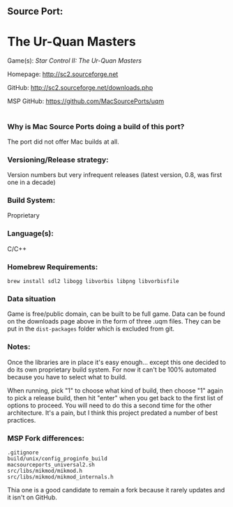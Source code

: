 ## Source Port:
# The Ur-Quan Masters

Game(s): *Star Control II: The Ur-Quan Masters*

Homepage: http://sc2.sourceforge.net

GitHub: http://sc2.sourceforge.net/downloads.php

MSP GitHub: https://github.com/MacSourcePorts/uqm

#
### Why is Mac Source Ports doing a build of this port?
The port did not offer Mac builds at all.

### Versioning/Release strategy:
Version numbers but very infrequent releases (latest version, 0.8, was first one in a decade)

### Build System: 
Proprietary

### Language(s):
C/C++

### Homebrew Requirements:

```
brew install sdl2 libogg libvorbis libpng libvorbisfile
```
### Data situation
Game is free/public domain, can be built to be full game. Data can be found on the downloads page above in the form of three .uqm files. They can be put in the `dist-packages` folder which is excluded from git. 

### Notes:
Once the libraries are in place it's easy enough... except this one decided to do its own proprietary build system. For now it can't be 100% automated because you have to select what to build. 

When running, pick "1" to choose what kind of build, then choose "1" again to pick a release build, then hit "enter" when you get back to the first list of options to proceed. You will need to do this a second time for the other architecture. It's a pain, but I think this project predated a number of best practices. 

### MSP Fork differences:
```
.gitignore
build/unix/config_proginfo_build
macsourceports_universal2.sh
src/libs/mikmod/mikmod.h
src/libs/mikmod/mikmod_internals.h
```

Thia one is a good candidate to remain a fork because it rarely updates and it isn't on GitHub.
